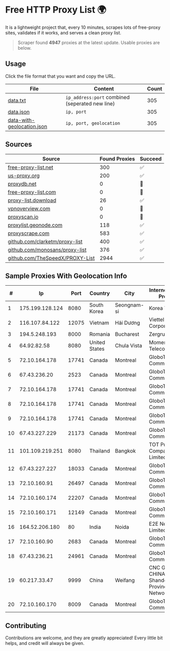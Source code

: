 
# Free HTTP Proxy List 🌍

It is a lightweight project that, every 10 minutes, scrapes lots of free-proxy sites, validates if it works, and serves a clean proxy list.


> Scraper found **4947** proxies at the latest update. Usable proxies are below.

## Usage

Click the file format that you want and copy the URL.


|File|Content|Count|
|----|-------|-----|
|[data.txt](https://raw.githubusercontent.com/themiralay/Proxy-List-World/master/data.txt)|`ip_address:port` combined (seperated new line)|305|
|[data.json](https://raw.githubusercontent.com/themiralay/Proxy-List-World/master/data.json)|`ip, port`|305|
|[data-with-geolocation.json](https://raw.githubusercontent.com/themiralay/Proxy-List-World/master/data-with-geolocation.json)|`ip, port, geolocation`|305|

## Sources

|Source|Found Proxies|Succeed|
|------|-------------|-------|
|[free-proxy-list.net](https://free-proxy-list.net)|300|✅|
|[us-proxy.org](https://www.us-proxy.org)|200|✅|
|[proxydb.net](http://proxydb.net)|0|🚫|
|[free-proxy-list.com](https://free-proxy-list.com/?page=&port=&type%5B%5D=http&type%5B%5D=https&up_time=0&search=Search)|0|🚫|
|[proxy-list.download](https://www.proxy-list.download/HTTP)|26|✅|
|[vpnoverview.com](https://vpnoverview.com/privacy/anonymous-browsing/free-proxy-servers)|0|🚫|
|[proxyscan.io](https://www.proxyscan.io)|0|🚫|
|[proxylist.geonode.com](https://proxylist.geonode.com/api/proxy-list?limit=300&page=1&sort_by=lastChecked&sort_type=desc&protocols=http,https)|118|✅|
|[proxyscrape.com](https://api.proxyscrape.com/v2/?request=displayproxies&protocol=http&timeout=10000&country=all&ssl=all&anonymity=all)|583|✅|
|[github.com/clarketm/proxy-list](https://raw.githubusercontent.com/clarketm/proxy-list/master/proxy-list-raw.txt)|400|✅|
|[github.com/monosans/proxy-list](https://raw.githubusercontent.com/monosans/proxy-list/main/proxies/http.txt)|376|✅|
|[github.com/TheSpeedX/PROXY-List](https://raw.githubusercontent.com/TheSpeedX/PROXY-List/master/http.txt)|2944|✅|


## Sample Proxies With Geolocation Info

|#|Ip|Port|Country|City|Internet Service Provider|
|-|--|----|-------|----|-------------------------|
|1|175.199.128.124|8080|South Korea|Seongnam-si|Korea Telecom|
|2|116.107.84.122|12075|Vietnam|Hải Dương|Viettel Corporation|
|3|194.5.248.193|8000|Romania|Bucharest|Zergrush SRL|
|4|64.92.82.58|8080|United States|Chula Vista|Momentum Telecom, Inc.|
|5|72.10.164.178|17741|Canada|Montreal|GloboTech Communications|
|6|67.43.236.20|2523|Canada|Montreal|GloboTech Communications|
|7|72.10.164.178|17741|Canada|Montreal|GloboTech Communications|
|8|72.10.164.178|17741|Canada|Montreal|GloboTech Communications|
|9|72.10.164.178|17741|Canada|Montreal|GloboTech Communications|
|10|67.43.227.229|21173|Canada|Montreal|GloboTech Communications|
|11|101.109.219.251|8080|Thailand|Bangkok|TOT Public Company Limited|
|12|67.43.227.227|18033|Canada|Montreal|GloboTech Communications|
|13|72.10.160.91|26497|Canada|Montreal|GloboTech Communications|
|14|72.10.160.174|22207|Canada|Montreal|GloboTech Communications|
|15|72.10.160.171|12149|Canada|Montreal|GloboTech Communications|
|16|164.52.206.180|80|India|Noida|E2E Networks Limited|
|17|72.10.160.90|2683|Canada|Montreal|GloboTech Communications|
|18|67.43.236.21|24961|Canada|Montreal|GloboTech Communications|
|19|60.217.33.47|9999|China|Weifang|CNC Group CHINA169 Shandong Province Network|
|20|72.10.160.170|8009|Canada|Montreal|GloboTech Communications|



## Contributing

Contributions are welcome, and they are greatly appreciated! Every
little bit helps, and credit will always be given.

